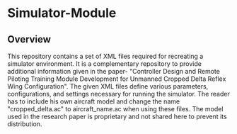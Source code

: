 # Simulator-Module
## Overview

This repository contains a set of XML files required for recreating a simulator environment. It is a complementary repository to provide additional information given in the paper- "Controller Design and Remote Piloting Training Module Development for Unmanned Cropped Delta Reflex Wing Configuration". The given XML files define various parameters, configurations, and settings necessary for running the simulator.
The reader has to include his own aircraft model and change the name "cropped_delta.ac" to aircraft_name.ac when using these files. The model used in the research paper is proprietary and not shared here to prevent its distribution.
